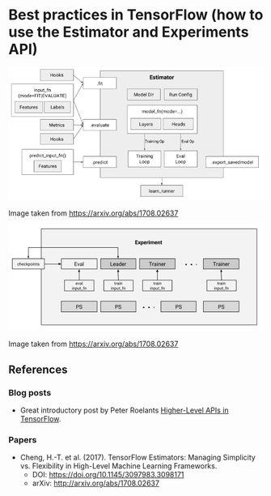 # Best practices in TensorFlow (how to use the Estimator and Experiments API)



![estimator](images/estimator.png)

Image taken from https://arxiv.org/abs/1708.02637


![experiment](images/experiment.png)

Image taken from https://arxiv.org/abs/1708.02637


## References

### Blog posts

+ Great introductory post by Peter Roelants [Higher-Level APIs in TensorFlow](https://medium.com/onfido-tech/higher-level-apis-in-tensorflow-67bfb602e6c0).

### Papers

+ Cheng, H.-T. et al. (2017). 
TensorFlow Estimators: Managing Simplicity vs. Flexibility in High-Level Machine Learning Frameworks. 
  + DOI: https://doi.org/10.1145/3097983.3098171 
  + arXiv: http://arxiv.org/abs/1708.02637
